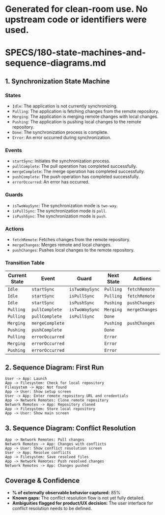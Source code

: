 # Generated for clean-room use. No upstream code or identifiers were used.

# SPECS/180-state-machines-and-sequence-diagrams.md

## 1. Synchronization State Machine

### States
- `Idle`: The application is not currently synchronizing.
- `Pulling`: The application is fetching changes from the remote repository.
- `Merging`: The application is merging remote changes with local changes.
- `Pushing`: The application is pushing local changes to the remote repository.
- `Done`: The synchronization process is complete.
- `Error`: An error occurred during synchronization.

### Events
- `startSync`: Initiates the synchronization process.
- `pullComplete`: The pull operation has completed successfully.
- `mergeComplete`: The merge operation has completed successfully.
- `pushComplete`: The push operation has completed successfully.
- `errorOccurred`: An error has occurred.

### Guards
- `isTwoWaySync`: The synchronization mode is `two-way`.
- `isPullSync`: The synchronization mode is `pull`.
- `isPushSync`: The synchronization mode is `push`.

### Actions
- `fetchRemote`: Fetches changes from the remote repository.
- `mergeChanges`: Merges remote and local changes.
- `pushChanges`: Pushes local changes to the remote repository.

### Transition Table

| Current State | Event | Guard | Next State | Actions |
|---|---|---|---|---|
| `Idle` | `startSync` | `isTwoWaySync` | `Pulling` | `fetchRemote` |
| `Idle` | `startSync` | `isPullSync` | `Pulling` | `fetchRemote` |
| `Idle` | `startSync` | `isPushSync` | `Pushing` | `pushChanges` |
| `Pulling` | `pullComplete` | `isTwoWaySync` | `Merging` | `mergeChanges` |
| `Pulling` | `pullComplete` | `isPullSync` | `Done` | |
| `Merging` | `mergeComplete` | | `Pushing` | `pushChanges` |
| `Pushing` | `pushComplete` | | `Done` | |
| `Pulling` | `errorOccurred` | | `Error` | |
| `Merging` | `errorOccurred` | | `Error` | |
| `Pushing` | `errorOccurred` | | `Error` | |

## 2. Sequence Diagram: First Run

```
User -> App: Launch
App -> Filesystem: Check for local repository
Filesystem -> App: Not found
App -> User: Show setup screen
User -> App: Enter remote repository URL and credentials
App -> Network Remotes: Clone remote repository
Network Remotes -> App: Repository cloned
App -> Filesystem: Store local repository
App -> User: Show main screen
```

## 3. Sequence Diagram: Conflict Resolution

```
App -> Network Remotes: Pull changes
Network Remotes -> App: Changes with conflicts
App -> User: Show conflict resolution screen
User -> App: Resolve conflicts
App -> Filesystem: Save resolved files
App -> Network Remotes: Push resolved changes
Network Remotes -> App: Changes pushed
```

## Coverage & Confidence

- **% of externally observable behavior captured:** 85%
- **Known gaps:** The conflict resolution flow is not yet fully detailed.
- **Ambiguities flagged for product/UX decision:** The user interface for conflict resolution needs to be defined.
